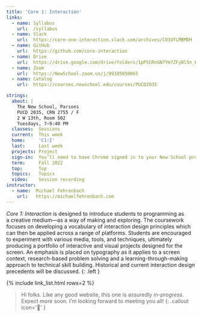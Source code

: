```yaml
---
title: 'Core 1: Interaction'
links:
  - name: Syllabus
    url:  /syllabus
  - name: Slack
    url:  https://core-one-interaction.slack.com/archives/C03UTLMBMDH
  - name: GitHub
    url:  https://github.com/core-interaction
  - name: Drive
    url:  https://drive.google.com/drive/folders/1pPSCRnGN7Ym7ZFyBl5n_HvKvArrpo_B6
  - name: Zoom
    url:  https://NewSchool.zoom.us/j/99185050065
  - name: Catalog
    url:  https://courses.newschool.edu/courses/PUCD2035

strings:
  about: |
    The New School, Parsons
    PUCD 2035, CRN 2755 / F
    2 W 13th, Room 502
    Tuesdays, 7–9:40 PM
  classes:  Sessions
  current:  This week
  home:     'C1:I'
  last:     Last week
  projects: Project
  sign-in:  You’ll need to have Chrome signed in to your New School profile to see this in-page.
  term:     Fall 2022
  top:      Top
  topics:   Topics
  video:    Session recording
instructor:
  - name:  Michael Fehrenbach
    url:   https://michaelfehrenbach.com
---
```




*Core 1: Interaction* is designed to introduce students to programming as a creative medium—as a way of making and exploring. The coursework focuses on developing a vocabulary of interaction design principles which can then be applied across a range of platforms. Students are encouraged to experiment with various media, tools, and techniques, ultimately producing a portfolio of interactive and visual projects designed for the screen. An emphasis is placed on typography as it applies to a screen context, research-based problem solving and a learning-through-making approach to technical skill building. Historical and current interaction design precedents will be discussed.
{: .left }

{% include link_list.html rows=2 %}

> Hi folks. Like any good website, this one is assuredly *in-progress*. Expect more soon. I’m looking forward to meeting you all!
{: .callout icon='👋' }
